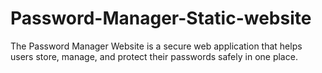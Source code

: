 # Password-Manager-Static-website
The Password Manager Website is a secure web application that helps users store, manage, and protect their passwords safely in one place. 
